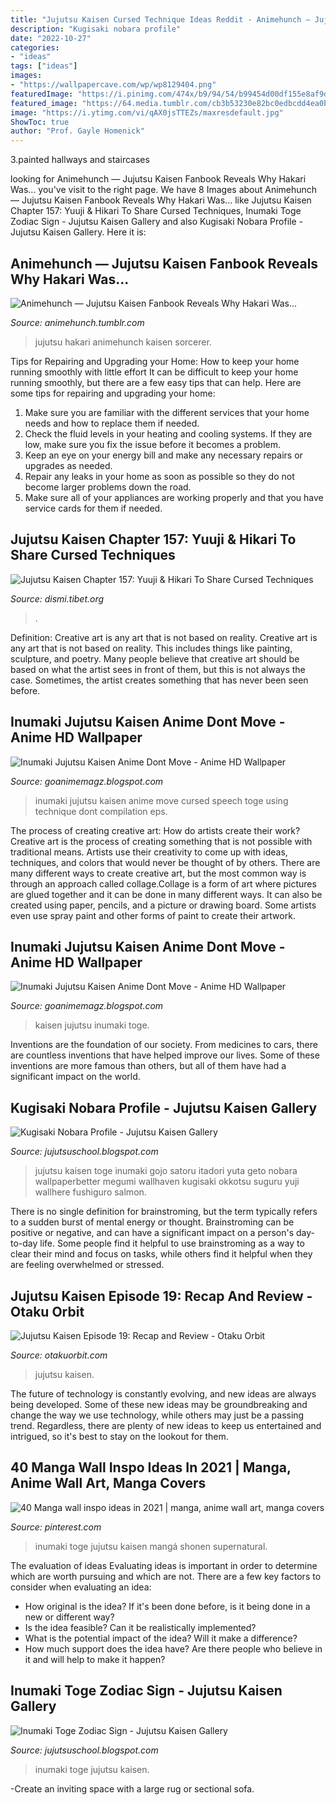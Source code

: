 ```yaml
---
title: "Jujutsu Kaisen Cursed Technique Ideas Reddit - Animehunch — Jujutsu Kaisen Fanbook Reveals Why Hakari Was..."
description: "Kugisaki nobara profile"
date: "2022-10-27"
categories:
- "ideas"
tags: ["ideas"]
images:
- "https://wallpapercave.com/wp/wp8129404.png"
featuredImage: "https://i.pinimg.com/474x/b9/94/54/b99454d00df155e8af9dfb7ccab189a9.jpg"
featured_image: "https://64.media.tumblr.com/cb3b53230e82bc0edbcdd4ea0b86cd59/53b3675b73d30e4a-00/s400x600/a54cb45543be2911940d14cfe6b1c43029a232cd.png"
image: "https://i.ytimg.com/vi/qAX0jsTTEZs/maxresdefault.jpg"
ShowToc: true
author: "Prof. Gayle Homenick"
---
```



3.painted hallways and staircases

	

		
looking for Animehunch — Jujutsu Kaisen Fanbook Reveals Why Hakari Was... you've visit to the right page. We have 8 Images about Animehunch — Jujutsu Kaisen Fanbook Reveals Why Hakari Was... like Jujutsu Kaisen Chapter 157: Yuuji &amp; Hikari To Share Cursed Techniques, Inumaki Toge Zodiac Sign - Jujutsu Kaisen Gallery and also Kugisaki Nobara Profile - Jujutsu Kaisen Gallery. Here it is:
		
    
## Animehunch — Jujutsu Kaisen Fanbook Reveals Why Hakari Was...

<img loading=lazy src="https://64.media.tumblr.com/cb3b53230e82bc0edbcdd4ea0b86cd59/53b3675b73d30e4a-00/s400x600/a54cb45543be2911940d14cfe6b1c43029a232cd.png" onerror="this.onerror=null;this.src='https://tse2.mm.bing.net/th?id=OIP.JWXq5VmK0x1aAWmooxo3LwAAAA&amp;pid=15.1';" alt="Animehunch — Jujutsu Kaisen Fanbook Reveals Why Hakari Was...">

_Source: animehunch.tumblr.com_

>jujutsu hakari animehunch kaisen sorcerer. 

	

Tips for Repairing and Upgrading your Home: How to keep your home running smoothly with little effort
It can be difficult to keep your home running smoothly, but there are a few easy tips that can help. Here are some tips for repairing and upgrading your home:
1. Make sure you are familiar with the different services that your home needs and how to replace them if needed.
2. Check the fluid levels in your heating and cooling systems. If they are low, make sure you fix the issue before it becomes a problem.
3. Keep an eye on your energy bill and make any necessary repairs or upgrades as needed.
4. Repair any leaks in your home as soon as possible so they do not become larger problems down the road.
5. Make sure all of your appliances are working properly and that you have service cards for them if needed.

    
## Jujutsu Kaisen Chapter 157: Yuuji &amp; Hikari To Share Cursed Techniques

<img loading=lazy src="https://www.theanimedaily.com/wp-content/uploads/2021/09/Jujutsu-Kaisen-Chapter-157-1200x675-1.jpg" onerror="this.onerror=null;this.src='https://tse1.mm.bing.net/th?id=OIP.UlaDTowzWf44qcHqFyNiQQHaEK&amp;pid=15.1';" alt="Jujutsu Kaisen Chapter 157: Yuuji &amp; Hikari To Share Cursed Techniques">

_Source: dismi.tibet.org_

>. 

	

Definition: Creative art is any art that is not based on reality.
Creative art is any art that is not based on reality. This includes things like painting, sculpture, and poetry. Many people believe that creative art should be based on what the artist sees in front of them, but this is not always the case. Sometimes, the artist creates something that has never been seen before.

    
## Inumaki Jujutsu Kaisen Anime Dont Move - Anime HD Wallpaper

<img loading=lazy src="https://i.ytimg.com/vi/qAX0jsTTEZs/maxresdefault.jpg" onerror="this.onerror=null;this.src='https://tse1.mm.bing.net/th?id=OIP.pFhayH1esMAGLFRzRsd32AHaEK&amp;pid=15.1';" alt="Inumaki Jujutsu Kaisen Anime Dont Move - Anime HD Wallpaper">

_Source: goanimemagz.blogspot.com_

>inumaki jujutsu kaisen anime move cursed speech toge using technique dont compilation eps. 

	

The process of creating creative art: How do artists create their work?
Creative art is the process of creating something that is not possible with traditional means. Artists use their creativity to come up with ideas, techniques, and colors that would never be thought of by others. There are many different ways to create creative art, but the most common way is through an approach called collage.Collage is a form of art where pictures are glued together and it can be done in many different ways. It can also be created using paper, pencils, and a picture or drawing board. Some artists even use spray paint and other forms of paint to create their artwork.

    
## Inumaki Jujutsu Kaisen Anime Dont Move - Anime HD Wallpaper

<img loading=lazy src="https://ih1.redbubble.net/image.2162789076.5659/abf,4x4,x600-bg,f8f8f8.jpg" onerror="this.onerror=null;this.src='https://tse4.mm.bing.net/th?id=OIP.V_mmP_IhBq12YUQJk91G5AHaHa&amp;pid=15.1';" alt="Inumaki Jujutsu Kaisen Anime Dont Move - Anime HD Wallpaper">

_Source: goanimemagz.blogspot.com_

>kaisen jujutsu inumaki toge. 

	

Inventions are the foundation of our society. From medicines to cars, there are countless inventions that have helped improve our lives. Some of these inventions are more famous than others, but all of them have had a significant impact on the world.

    
## Kugisaki Nobara Profile - Jujutsu Kaisen Gallery

<img loading=lazy src="https://images6.alphacoders.com/112/1124795.png" onerror="this.onerror=null;this.src='https://tse3.mm.bing.net/th?id=OIP.v5OBXR21LF7rINTRK10PmQHaF7&amp;pid=15.1';" alt="Kugisaki Nobara Profile - Jujutsu Kaisen Gallery">

_Source: jujutsuschool.blogspot.com_

>jujutsu kaisen toge inumaki gojo satoru itadori yuta geto nobara wallpaperbetter megumi wallhaven kugisaki okkotsu suguru yuji wallhere fushiguro salmon. 

	

There is no single definition for brainstroming, but the term typically refers to a sudden burst of mental energy or thought. Brainstroming can be positive or negative, and can have a significant impact on a person's day-to-day life. Some people find it helpful to use brainstroming as a way to clear their mind and focus on tasks, while others find it helpful when they are feeling overwhelmed or stressed.

    
## Jujutsu Kaisen Episode 19: Recap And Review - Otaku Orbit

<img loading=lazy src="https://i2.wp.com/otakuorbit.com/wp-content/uploads/2021/02/Hanami_stabs_Nue_Anime.png?w=1000&amp;ssl=1" onerror="this.onerror=null;this.src='https://tse3.mm.bing.net/th?id=OIP.dLrukFAVtqLSTSKr73fhHAHaEK&amp;pid=15.1';" alt="Jujutsu Kaisen Episode 19: Recap and Review - Otaku Orbit">

_Source: otakuorbit.com_

>jujutsu kaisen. 

	

The future of technology is constantly evolving, and new ideas are always being developed. Some of these new ideas may be groundbreaking and change the way we use technology, while others may just be a passing trend. Regardless, there are plenty of new ideas to keep us entertained and intrigued, so it's best to stay on the lookout for them.

    
## 40 Manga Wall Inspo Ideas In 2021 | Manga, Anime Wall Art, Manga Covers

<img loading=lazy src="https://i.pinimg.com/474x/b9/94/54/b99454d00df155e8af9dfb7ccab189a9.jpg" onerror="this.onerror=null;this.src='https://tse1.mm.bing.net/th?id=OIP.na5E5nBedWCQ4xr41fHWNwAAAA&amp;pid=15.1';" alt="40 Manga wall inspo ideas in 2021 | manga, anime wall art, manga covers">

_Source: pinterest.com_

>inumaki toge jujutsu kaisen mangá shonen supernatural. 

	

The evaluation of ideas
Evaluating ideas is important in order to determine which are worth pursuing and which are not. There are a few key factors to consider when evaluating an idea:
- How original is the idea? If it's been done before, is it being done in a new or different way?
- Is the idea feasible? Can it be realistically implemented?
- What is the potential impact of the idea? Will it make a difference?
- How much support does the idea have? Are there people who believe in it and will help to make it happen?

    
## Inumaki Toge Zodiac Sign - Jujutsu Kaisen Gallery

<img loading=lazy src="https://wallpapercave.com/wp/wp8129404.png" onerror="this.onerror=null;this.src='https://tse4.mm.bing.net/th?id=OIP.qPjepajH67jvEiKZX6FogAHaEK&amp;pid=15.1';" alt="Inumaki Toge Zodiac Sign - Jujutsu Kaisen Gallery">

_Source: jujutsuschool.blogspot.com_

>inumaki toge jujutsu kaisen. 

	

-Create an inviting space with a large rug or sectional sofa.


